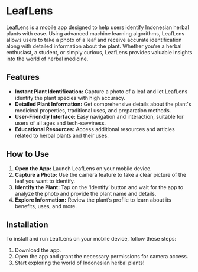 # LeafLens

LeafLens is a mobile app designed to help users identify Indonesian herbal plants with ease. Using advanced machine learning algorithms, LeafLens allows users to take a photo of a leaf and receive accurate identification along with detailed information about the plant. Whether you're a herbal enthusiast, a student, or simply curious, LeafLens provides valuable insights into the world of herbal medicine.

## Features

- **Instant Plant Identification:** Capture a photo of a leaf and let LeafLens identify the plant species with high accuracy.
- **Detailed Plant Information:** Get comprehensive details about the plant's medicinal properties, traditional uses, and preparation methods.
- **User-Friendly Interface:** Easy navigation and interaction, suitable for users of all ages and tech-savviness.
- **Educational Resources:** Access additional resources and articles related to herbal plants and their uses.

## How to Use

1. **Open the App:** Launch LeafLens on your mobile device.
2. **Capture a Photo:** Use the camera feature to take a clear picture of the leaf you want to identify.
3. **Identify the Plant:** Tap on the ‘Identify’ button and wait for the app to analyze the photo and provide the plant name and details.
4. **Explore Information:** Review the plant’s profile to learn about its benefits, uses, and more.

## Installation

To install and run LeafLens on your mobile device, follow these steps:

1. Download the app.
2. Open the app and grant the necessary permissions for camera access.
3. Start exploring the world of Indonesian herbal plants!


